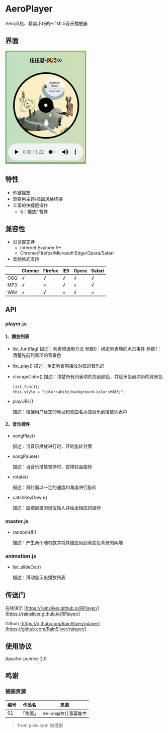 # AeroPlayer
Aero风格、精美小巧的HTML5音乐播放器

## 界面

![](docs/main.png)

## 特性
* 外链播放
* 渐变色主题/插画风格切换
* 丰富的快捷键操作
    * S：播放/ 暂停
## 兼容性
* 浏览器支持
  * Internet Explorer 9+
  * Chrome/Firefox/Microsoft Edge/Opera/Safari
* 音频格式支持
  
||Chrome|Firefox|IE9|Opera|Safari|
|------|-----|-----|-----|-----|-----|
|OGG|√|√|√|√|√|
|MP3|√|×|√|×|√|
|WAV|×|√|×|√|×|

## API
### player.js

#### 1、播放列表

- list_fun(flag)
  描述：列表项通用方法
  参数0：绑定列表项的点击事件 
  参数1：清楚先前列表项的背景色

- list_play()
  描述：单击列表项播放对应的音乐的

- changeColor()
  描述：清楚所有列表项的先前颜色，并赋予当前项新的背景色

  ```
  list_fun(1);
  this.style = "color:white;background-color:#38f;";
  ```

- playURL()

  描述：根据用户给定的地址和歌曲名添加音乐到播放列表中

#### 2、音乐控件

* songPlay()

  描述：当音乐播放进行时，开始旋转封面

* songPause()

  描述：当音乐播放暂停时，暂停封面旋转

* rotate()

  描述：将封面以一定的速度和角度进行旋转

* catchKeyDown()

  描述：监控键盘的键位输入并给出相应的操作

### master.js

* randomUI()

  描述：产生两个随机数并将其值应用到渐变色背景的两端 

### animation.js

* list_slideOut()

  描述：滑动显示出播放列表 


## 传送门

在线演示 [https://rainsilver.github.io/RPlayer/](https://rainsilver.github.io/RPlayer/)

Github [https://github.com/RainSilver/rplayer](https://github.com/RainSilver/rplayer/)

## 使用协议
Apache Licence 2.0

## 鸣谢
### 插画资源
|编号|作品名|来源|
|--|--|--|
|01|「梅雨」|ne-on@お仕事募集中|
> from pixiv.com 如侵删

